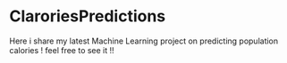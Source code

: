 # ClaroriesPredictions
Here i share my latest Machine Learning project on predicting population calories ! feel free to see it !!
